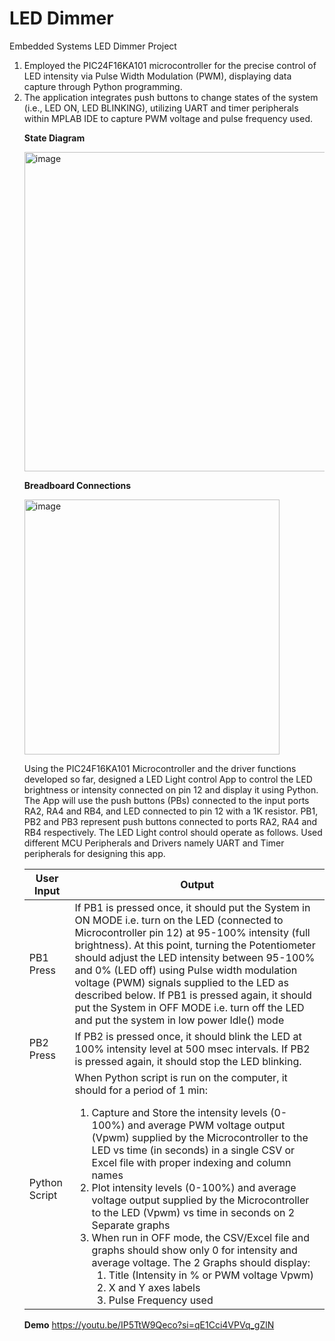 # LED Dimmer
Embedded Systems LED Dimmer Project

<ol><li>Employed the PIC24F16KA101 microcontroller for the precise control of LED intensity via Pulse Width Modulation (PWM), displaying data capture through Python programming.</li>
<li>The application integrates push buttons to change states of the system (i.e., LED ON, LED BLINKING), utilizing UART and timer peripherals within MPLAB IDE to capture PWM voltage and pulse frequency used.</li>

**State Diagram**

<img width="511" alt="image" src="https://github.com/zahwafatima/LEDdimmer/assets/95236604/ccbda479-d89d-45e3-83c8-de59ede90859">


**Breadboard Connections**

<img width="408" alt="image" src="https://github.com/zahwafatima/LEDdimmer/assets/95236604/68522839-75b1-4efa-a747-2fb6438b0150">


Using the PIC24F16KA101 Microcontroller and the driver functions developed so far, designed a LED Light control App to control the LED brightness or intensity connected on pin 12 and display it using Python. The App will use the push buttons (PBs) connected to the input ports RA2, RA4 and RB4, and LED connected to pin 12 with a 1K resistor.
PB1, PB2 and PB3 represent push buttons connected to ports RA2, RA4 and RB4 respectively. The
LED Light control should operate as follows. Used different MCU Peripherals and Drivers namely UART and Timer peripherals for designing this app.

| User Input    | Output |
| ------------- | ------ |
| PB1 Press  | If PB1 is pressed once, it should put the System in ON MODE i.e. turn on the LED (connected to Microcontroller pin 12) at 95-100% intensity (full brightness). At this point, turning the Potentiometer should adjust the LED intensity between 95-100% and 0% (LED off) using Pulse width modulation voltage (PWM) signals supplied to the LED as described below. If PB1 is pressed again, it should put the System in OFF MODE i.e. turn off the LED and put the system in low power Idle() mode   |
| PB2 Press | If PB2 is pressed once, it should blink the LED at 100% intensity level at 500 msec intervals. If PB2 is pressed again, it should stop the LED blinking. |
| Python Script | When Python script is run on the computer, it should for a period of 1 min: <ol><li>Capture and Store the intensity levels (0-100%) and average PWM voltage output (Vpwm) supplied by the Microcontroller to the LED vs time (in seconds) in a single CSV or Excel file with proper indexing and column names</li> <li>Plot intensity levels (0-100%) and average voltage output supplied by the Microcontroller to the LED (Vpwm) vs time in seconds on 2 Separate graphs</li> <li>When run in OFF mode, the CSV/Excel file and graphs should show only 0 for intensity and average voltage. The 2 Graphs should display: <ol><li>Title (Intensity in % or PWM voltage Vpwm)</li> <li>X and Y axes labels</li> <li>Pulse Frequency used</li></li></ol> |


**Demo**
https://youtu.be/IP5TtW9Qeco?si=qE1Cci4VPVq_gZlN







